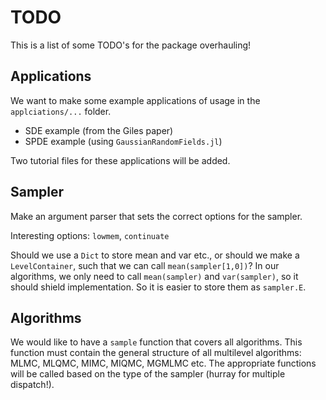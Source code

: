# TODO

This is a list of some TODO's for the package overhauling!

## Applications

We want to make some example applications of usage in the `applciations/...` folder.

* SDE example (from the Giles paper)
* SPDE example (using `GaussianRandomFields.jl`)

Two tutorial files for these applications will be added.

## Sampler

Make an argument parser that sets the correct options for the sampler.

Interesting options: `lowmem`, `continuate`

Should we use a `Dict` to store mean and var etc., or should we make a `LevelContainer`, such that we can call `mean(sampler[1,0])`? In our algorithms, we only need to call `mean(sampler)` and `var(sampler)`, so it should shield implementation. So it is easier to store them as `sampler.E`.

## Algorithms

We would like to have a `sample` function that covers all algorithms. This function must contain the general structure of all multilevel algorithms: MLMC, MLQMC, MIMC, MIQMC, MGMLMC etc. The appropriate functions will be called based on the type of the sampler (hurray for multiple dispatch!).


